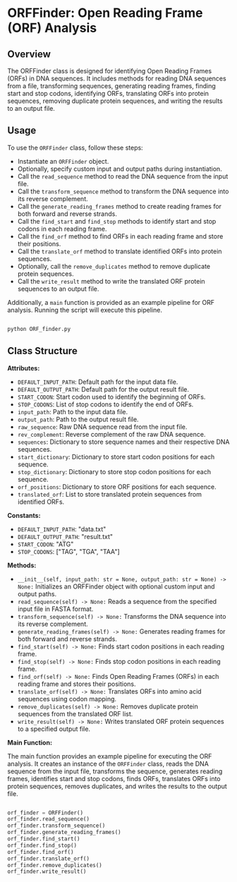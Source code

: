 # ORFFinder: Open Reading Frame (ORF) Analysis
## Overview

The ORFFinder class is designed for identifying Open Reading Frames (ORFs) in DNA sequences. 
It includes methods for reading DNA sequences from a file, transforming sequences, generating reading frames, finding start and stop codons, identifying ORFs, translating ORFs into protein sequences, removing duplicate protein sequences, and writing the results to an output file.

## Usage

To use the `ORFFinder` class, follow these steps:
- Instantiate an `ORFFinder` object.
- Optionally, specify custom input and output paths during instantiation.
- Call the `read_sequence` method to read the DNA sequence from the input file.
- Call the `transform_sequence` method to transform the DNA sequence into its reverse complement.
- Call the `generate_reading_frames` method to create reading frames for both forward and reverse strands.
- Call the `find_start` and `find_stop` methods to identify start and stop codons in each reading frame.
- Call the `find_orf` method to find ORFs in each reading frame and store their positions.
- Call the `translate_orf` method to translate identified ORFs into protein sequences.
- Optionally, call the `remove_duplicates` method to remove duplicate protein sequences.
- Call the `write_result` method to write the translated ORF protein sequences to an output file.

Additionally, a `main` function is provided as an example pipeline for ORF analysis. Running the script will execute this pipeline.

```python

python ORF_finder.py
```
## Class Structure

**Attributes:**

- `DEFAULT_INPUT_PATH`: Default path for the input data file.
- `DEFAULT_OUTPUT_PATH`: Default path for the output result file.
- `START_CODON`: Start codon used to identify the beginning of ORFs.
- `STOP_CODONS`: List of stop codons to identify the end of ORFs.
- `input_path`: Path to the input data file.
- `output_path`: Path to the output result file.
- `raw_sequence`: Raw DNA sequence read from the input file.
- `rev_complement`: Reverse complement of the raw DNA sequence.
- `sequences`: Dictionary to store sequence names and their respective DNA sequences.
- `start_dictionary`: Dictionary to store start codon positions for each sequence.
- `stop_dictionary`: Dictionary to store stop codon positions for each sequence.
- `orf_positions`: Dictionary to store ORF positions for each sequence.
- `translated_orf`: List to store translated protein sequences from identified ORFs.

**Constants:**

- `DEFAULT_INPUT_PATH`: "data.txt"
- `DEFAULT_OUTPUT_PATH`: "result.txt"
- `START_CODON`: "ATG"
- `STOP_CODONS`: ["TAG", "TGA", "TAA"]

**Methods:**

- `__init__(self, input_path: str = None, output_path: str = None) -> None:` Initializes an ORFFinder object with optional custom input and output paths.
- `read_sequence(self) -> None:` Reads a sequence from the specified input file in FASTA format.
- `transform_sequence(self) -> None:` Transforms the DNA sequence into its reverse complement.
- `generate_reading_frames(self) -> None:` Generates reading frames for both forward and reverse strands.
- `find_start(self) -> None:` Finds start codon positions in each reading frame.
- `find_stop(self) -> None:` Finds stop codon positions in each reading frame.
- `find_orf(self) -> None:` Finds Open Reading Frames (ORFs) in each reading frame and stores their positions.
- `translate_orf(self) -> None:` Translates ORFs into amino acid sequences using codon mapping.
- `remove_duplicates(self) -> None:` Removes duplicate protein sequences from the translated ORF list.
- `write_result(self) -> None:` Writes translated ORF protein sequences to a specified output file.

**Main Function:**

The main function provides an example pipeline for executing the ORF analysis. 
It creates an instance of the `ORFFinder` class, reads the DNA sequence from the input file, transforms the sequence, generates reading frames, identifies start and stop codons, finds ORFs, translates ORFs into protein sequences, removes duplicates, and writes the results to the output file.

```python

orf_finder = ORFFinder()
orf_finder.read_sequence()
orf_finder.transform_sequence()
orf_finder.generate_reading_frames()
orf_finder.find_start()
orf_finder.find_stop()
orf_finder.find_orf()
orf_finder.translate_orf()
orf_finder.remove_duplicates()
orf_finder.write_result()
```
